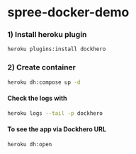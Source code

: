 # spree-docker-demo
### 1) Install heroku plugin

```bash
heroku plugins:install dockhero
```
### 2) Create container

```bash
heroku dh:compose up -d
```

#### Check the logs with

```bash
heroku logs --tail -p dockhero
```

#### To see the app via Dockhero URL

```bash
heroku dh:open 
```
